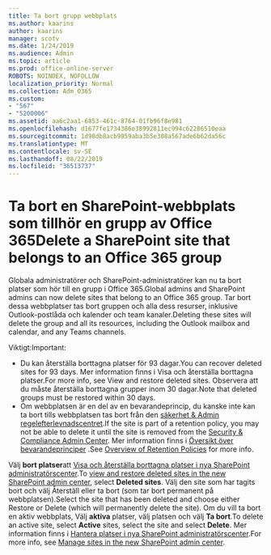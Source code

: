 ```yaml
---
title: Ta bort grupp webbplats
ms.author: kaarins
author: kaarins
manager: scotv
ms.date: 1/24/2019
ms.audience: Admin
ms.topic: article
ms.prod: office-online-server
ROBOTS: NOINDEX, NOFOLLOW
localization_priority: Normal
ms.collection: Adm_O365
ms.custom:
- "567"
- "5200006"
ms.assetid: aa6c2aa1-6853-461c-8764-01fb96f8e981
ms.openlocfilehash: d1677fe1734386e38992811ec994c62286510eaa
ms.sourcegitcommit: 1d98db8acb9959aba3b5e308a567ade6b62da56c
ms.translationtype: MT
ms.contentlocale: sv-SE
ms.lasthandoff: 08/22/2019
ms.locfileid: "36513737"
---
```

# <a name="delete-a-sharepoint-site-that-belongs-to-an-office-365-group"></a><span data-ttu-id="a27e5-102">Ta bort en SharePoint-webbplats som tillhör en grupp av Office 365</span><span class="sxs-lookup"><span data-stu-id="a27e5-102">Delete a SharePoint site that belongs to an Office 365 group</span></span>

<span data-ttu-id="a27e5-103">Globala administratörer och SharePoint-administratörer kan nu ta bort platser som hör till en grupp i Office 365.</span><span class="sxs-lookup"><span data-stu-id="a27e5-103">Global admins and SharePoint admins can now delete sites that belong to an Office 365 group.</span></span> <span data-ttu-id="a27e5-104">Tar bort dessa webbplatser tas bort gruppen och alla dess resurser, inklusive Outlook-postlåda och kalender och team kanaler.</span><span class="sxs-lookup"><span data-stu-id="a27e5-104">Deleting these sites will delete the group and all its resources, including the Outlook mailbox and calendar, and any Teams channels.</span></span>
  
<span data-ttu-id="a27e5-105">Viktigt:</span><span class="sxs-lookup"><span data-stu-id="a27e5-105">Important:</span></span>

- <span data-ttu-id="a27e5-106">Du kan återställa borttagna platser för 93 dagar.</span><span class="sxs-lookup"><span data-stu-id="a27e5-106">You can recover deleted sites for 93 days.</span></span> <span data-ttu-id="a27e5-107">Mer information finns i Visa och återställa borttagna platser.</span><span class="sxs-lookup"><span data-stu-id="a27e5-107">For more info, see View and restore deleted sites.</span></span> <span data-ttu-id="a27e5-108">Observera att du måste återställa borttagna grupper inom 30 dagar.</span><span class="sxs-lookup"><span data-stu-id="a27e5-108">Note that deleted groups must be restored within 30 days.</span></span>
- <span data-ttu-id="a27e5-109">Om webbplatsen är en del av en bevarandeprincip, du kanske inte kan ta bort tills webbplatsen tas bort från den [säkerhet &amp; Admin regelefterlevnadscentret](https://protection.office.com/?rfr=AdminCenter#/retention).</span><span class="sxs-lookup"><span data-stu-id="a27e5-109">If the site is part of a retention policy, you may not be able to delete it until the site is removed from the [Security &amp; Compliance Admin Center](https://protection.office.com/?rfr=AdminCenter#/retention).</span></span> <span data-ttu-id="a27e5-110">Mer information finns i [Översikt över bevarandeprinciper](https://docs.microsoft.com/office365/securitycompliance/retention-policies#content-in-onedrive-accounts-and-sharepoint-sites) .</span><span class="sxs-lookup"><span data-stu-id="a27e5-110">See [Overview of Retention Policies](https://docs.microsoft.com/office365/securitycompliance/retention-policies#content-in-onedrive-accounts-and-sharepoint-sites) for more info.</span></span>
  
<span data-ttu-id="a27e5-111">Välj **bort platser**att [Visa och återställa borttagna platser i nya SharePoint administratörscenter](https://docs.microsoft.com/sharepoint/view-and-restore-deleted-sites-in-new-admin-center).</span><span class="sxs-lookup"><span data-stu-id="a27e5-111">To [view and restore deleted sites in the new SharePoint admin center](https://docs.microsoft.com/sharepoint/view-and-restore-deleted-sites-in-new-admin-center), select **Deleted sites**.</span></span> <span data-ttu-id="a27e5-112">Välj den site som har tagits bort och välj Återställ eller ta bort (som tar bort permanent på webbplatsen).</span><span class="sxs-lookup"><span data-stu-id="a27e5-112">Select the site that has been deleted and choose either Restore or Delete (which will permanently delete the site).</span></span> <span data-ttu-id="a27e5-113">Om du vill ta bort en aktiv webbplats, Välj **aktiva** platser, välj platsen och välj **Ta bort**.</span><span class="sxs-lookup"><span data-stu-id="a27e5-113">To delete an active site, select **Active** sites, select the site and select **Delete**.</span></span> <span data-ttu-id="a27e5-114">Mer information finns i [Hantera platser i nya SharePoint administratörscenter](https://docs.microsoft.com/sharepoint/manage-sites-in-new-admin-center).</span><span class="sxs-lookup"><span data-stu-id="a27e5-114">For more info, see [Manage sites in the new SharePoint admin center](https://docs.microsoft.com/sharepoint/manage-sites-in-new-admin-center).</span></span>
  